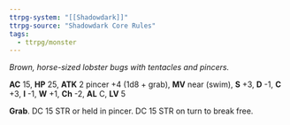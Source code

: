 ```yaml
---
ttrpg-system: "[[Shadowdark]]"
ttrpg-source: "Shadowdark Core Rules"
tags:
  - ttrpg/monster
---
```


_Brown, horse-sized lobster bugs with tentacles and pincers._

**AC** 15, **HP** 25, **ATK** 2 pincer +4 (1d8 + grab), **MV** near (swim), **S** +3, **D** -1, **C** +3, **I** -1, **W** +1, **Ch** -2, **AL** C, **LV** 5

**Grab**. DC 15 STR or held in pincer. DC 15 STR on turn to break free.

